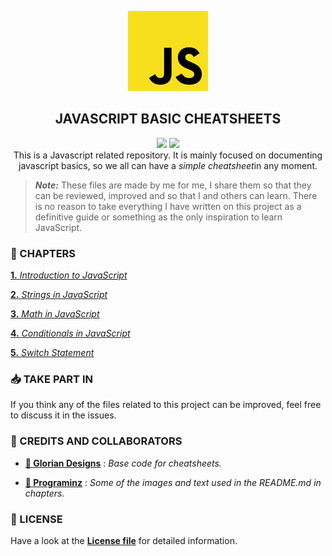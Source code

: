 <p  align="center">
    <img src="assets/img/icon.jpg"/>
</p>
<h2 align="center"><strong>JAVASCRIPT BASIC CHEATSHEETS</strong></h2>
<p  align="center">
    <img src="https://img.shields.io/github/license/aleexnl/JS-Basics?style=for-the-badge"/>
     <img src="https://img.shields.io/github/last-commit/aleexnl/JS-Basics?style=for-the-badge"/></br>
     This is a Javascript related repository.
It is mainly focused on documenting javascript basics, so we all can have a <i>simple cheatsheet</i>in any moment.
</p>

> **_Note:_** These files are made by me for me, I share them so that they can be reviewed, improved and so that I and others can learn. There is no reason to take everything I have written on this project as a definitive guide or something as the only inspiration to learn JavaScript.

<h3><strong>📂 CHAPTERS</strong></h3>

[**1.** _Introduction to JavaScript_](./1.Introduction/)

[**2.** _Strings in JavaScript_](./2.Strings/)

[**3.** _Math in JavaScript_](./3.Math/)

[**4.** _Conditionals in JavaScript_](./4.Conditionals/)

[**5.** _Switch Statement_](./5.Switch/)

<h3><strong>📥 TAKE PART IN</strong></h3>

If you think any of the files related to this project can be improved, feel free to discuss it in the issues.

<h3><strong>👥 CREDITS AND COLLABORATORS</strong></h3>

- [**👤 Glorian Designs**](https://github.com/DorianDesings) : _Base code for cheatsheets._

- [**👤 Programinz**](https://www.programiz.com) : _Some of the images and text used in the README.md in chapters._

<h3><strong>📄 LICENSE</strong></h3>

Have a look at the [**License file**](./LICENSE) for detailed information.
